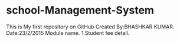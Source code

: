 # school-Management-System
This is My first repository on GitHub
Created By:BHASHKAR KUMAR.
Date:23/2/2015
Module name.
1.Student fee detail.
